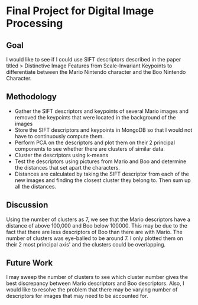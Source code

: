 # Final Project for Digital Image Processing

## Goal

I would like to see if I could use SIFT descriptors described in the paper titled > Distinctive Image Features from Scale-Invariant Keypoints
to differentiate between the Mario Nintendo character and the Boo Nintendo Character.

## Methodology
-	Gather the SIFT descriptors and keypoints of several Mario images and removed the keypoints that were located in the background of the images
- 	Store the SIFT descriptors and keypoints in MongoDB so that I would not have to continuously compute them.
-	Perform PCA on the descriptors and plot them on their 2 principal components to see whether there are clusters of similar data.
-	Cluster the descriptors using k-means
-	Test the descriptors using pictures from Mario and Boo and determine the distances that set apart the characters.
-	Distances are calculated by taking the SIFT descriptor from each of the new images and finding the closest cluster they belong to. Then sum up all the distances.

## Discussion
Using the number of clusters as 7, we see that the Mario descriptors have a distance of above 100,000 and Boo below 100000.
This may be due to the fact that there are less descriptors of Boo than there are with Mario. The number of clusters was eye-balled to be around 7.
I only plotted them on their 2 most principal axis' and the clusters could be overlapping.

## Future Work
I may sweep the number of clusters to see which cluster number gives the best discrepancy between Mario descriptors and Boo descriptors. 
Also, I would like to resolve the problem that there may be varying number of descriptors for images that may need to be accounted for.